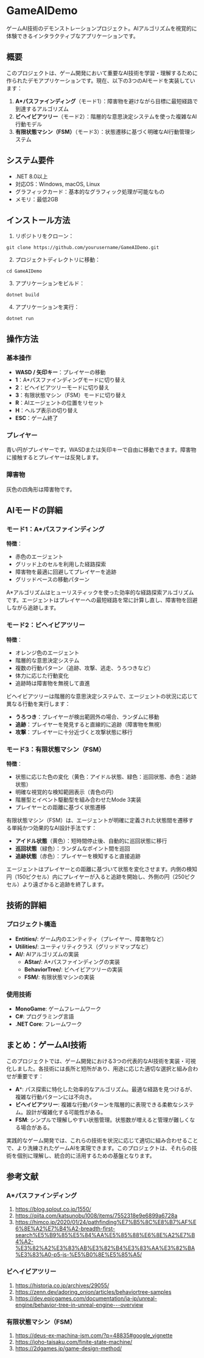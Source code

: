 # GameAIDemo

ゲームAI技術のデモンストレーションプロジェクト。AIアルゴリズムを視覚的に体験できるインタラクティブなアプリケーションです。

## 概要

このプロジェクトは、ゲーム開発において重要なAI技術を学習・理解するために作られたデモアプリケーションです。現在、以下の3つのAIモードを実装しています：

1. **A*パスファインディング**（モード1）：障害物を避けながら目標に最短経路で到達するアルゴリズム
2. **ビヘイビアツリー**（モード2）：階層的な意思決定システムを使った複雑なAI行動モデル
3. **有限状態マシン（FSM）**（モード3）：状態遷移に基づく明確なAI行動管理システム

## システム要件

- .NET 8.0以上
- 対応OS：Windows, macOS, Linux
- グラフィックカード：基本的なグラフィック処理が可能なもの
- メモリ：最低2GB

## インストール方法

1. リポジトリをクローン：
```
git clone https://github.com/yourusername/GameAIDemo.git
```

2. プロジェクトディレクトリに移動：
```
cd GameAIDemo
```

3. アプリケーションをビルド：
```
dotnet build
```

4. アプリケーションを実行：
```
dotnet run
```

## 操作方法

### 基本操作
- **WASD / 矢印キー**：プレイヤーの移動
- **1**：A*パスファインディングモードに切り替え
- **2**：ビヘイビアツリーモードに切り替え 
- **3**：有限状態マシン（FSM）モードに切り替え
- **R**：AIエージェントの位置をリセット
- **H**：ヘルプ表示の切り替え
- **ESC**：ゲーム終了

### プレイヤー
青い円がプレイヤーです。WASDまたは矢印キーで自由に移動できます。障害物に接触するとプレイヤーは反発します。

### 障害物
灰色の四角形は障害物です。

## AIモードの詳細

### モード1：A*パスファインディング
**特徴**：
- 赤色のエージェント
- グリッド上のセルを利用した経路探索
- 障害物を最適に回避してプレイヤーを追跡
- グリッドベースの移動パターン

A*アルゴリズムはヒューリスティックを使った効率的な経路探索アルゴリズムです。エージェントはプレイヤーへの最短経路を常に計算し直し、障害物を回避しながら追跡します。

### モード2：ビヘイビアツリー
**特徴**：
- オレンジ色のエージェント
- 階層的な意思決定システム
- 複数の行動パターン（追跡、攻撃、逃走、うろつきなど）
- 体力に応じた行動変化
- 追跡時は障害物を無視して直進

ビヘイビアツリーは階層的な意思決定システムで、エージェントの状況に応じて異なる行動を実行します：
- **うろつき**：プレイヤーが検出範囲外の場合、ランダムに移動
- **追跡**：プレイヤーを発見すると直線的に追跡（障害物を無視）
- **攻撃**：プレイヤーに十分近づくと攻撃状態に移行

### モード3：有限状態マシン（FSM）
**特徴**：
- 状態に応じた色の変化（黄色：アイドル状態、緑色：巡回状態、赤色：追跡状態）
- 明確な視覚的な検知範囲表示（青色の円）
- 階層型とイベント駆動型を組み合わせたMode 3実装
- プレイヤーとの距離に基づく状態遷移

有限状態マシン（FSM）は、エージェントが明確に定義された状態間を遷移する単純かつ効果的なAI設計手法です：
- **アイドル状態**（黄色）：短時間停止後、自動的に巡回状態に移行
- **巡回状態**（緑色）：ランダムなポイント間を巡回
- **追跡状態**（赤色）：プレイヤーを検知すると直接追跡

エージェントはプレイヤーとの距離に基づいて状態を変化させます。内側の検知円（150ピクセル）内にプレイヤーが入ると追跡を開始し、外側の円（250ピクセル）より遠ざかると追跡を終了します。

## 技術的詳細

### プロジェクト構造
- **Entities/**: ゲーム内のエンティティ（プレイヤー、障害物など）
- **Utilities/**: ユーティリティクラス（グリッドマップなど）
- **AI/**: AIアルゴリズムの実装
  - **AStar/**: A*パスファインディングの実装
  - **BehaviorTree/**: ビヘイビアツリーの実装
  - **FSM/**: 有限状態マシンの実装

### 使用技術
- **MonoGame**: ゲームフレームワーク
- **C#**: プログラミング言語
- **.NET Core**: フレームワーク


## まとめ：ゲームAI技術

このプロジェクトでは、ゲーム開発における3つの代表的なAI技術を実装・可視化しました。各技術には長所と短所があり、用途に応じた適切な選択と組み合わせが重要です：

- **A***: パス探索に特化した効率的なアルゴリズム。最適な経路を見つけるが、複雑な行動パターンには不向き。
- **ビヘイビアツリー**: 複雑な行動パターンを階層的に表現できる柔軟なシステム。設計が複雑化する可能性がある。
- **FSM**: シンプルで理解しやすい状態管理。状態数が増えると管理が難しくなる場合がある。

実践的なゲーム開発では、これらの技術を状況に応じて適切に組み合わせることで、より洗練されたゲームAIを実現できます。このプロジェクトは、それらの技術を個別に理解し、統合的に活用するための基盤となります。

## 参考文献

### A*パスファインディング
1. https://blog.splout.co.jp/1550/
2. https://qiita.com/katsunobu1008/items/7552318e9e6899a6728a
3. https://himco.jp/2020/01/24/pathfinding%E7%B5%8C%E8%B7%AF%E6%8E%A2%E7%B4%A2-breadth-first-search%E5%B9%85%E5%84%AA%E5%85%88%E6%8E%A2%E7%B4%A2-%E3%82%A2%E3%83%AB%E3%82%B4%E3%83%AA%E3%82%BA%E3%83%A0-p5-js-%E5%B0%8E%E5%85%A5/
### ビヘイビアツリー
1. https://historia.co.jp/archives/29055/
2. https://zenn.dev/adoring_onion/articles/behaviortree-samples
3. https://dev.epicgames.com/documentation/ja-jp/unreal-engine/behavior-tree-in-unreal-engine---overview

### 有限状態マシン（FSM）
1. https://deus-ex-machina-ism.com/?p=48835#google_vignette
2. https://joho-taisaku.com/finite-state-machine/
3. https://2dgames.jp/game-design-method/



